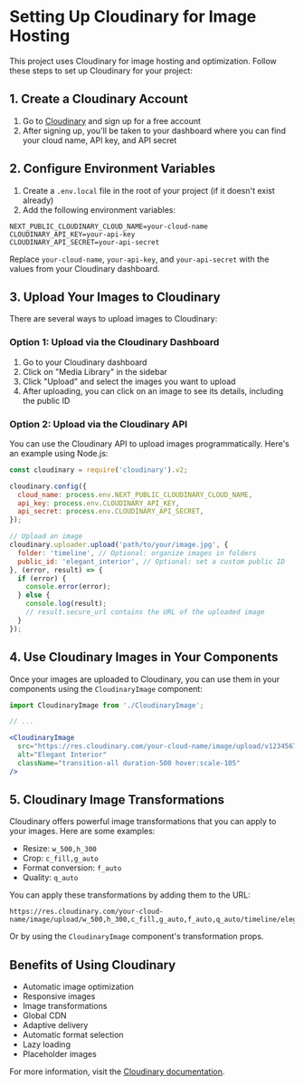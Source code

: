 # Setting Up Cloudinary for Image Hosting

This project uses Cloudinary for image hosting and optimization. Follow these steps to set up Cloudinary for your project:

## 1. Create a Cloudinary Account

1. Go to [Cloudinary](https://cloudinary.com/) and sign up for a free account
2. After signing up, you'll be taken to your dashboard where you can find your cloud name, API key, and API secret

## 2. Configure Environment Variables

1. Create a `.env.local` file in the root of your project (if it doesn't exist already)
2. Add the following environment variables:

```
NEXT_PUBLIC_CLOUDINARY_CLOUD_NAME=your-cloud-name
CLOUDINARY_API_KEY=your-api-key
CLOUDINARY_API_SECRET=your-api-secret
```

Replace `your-cloud-name`, `your-api-key`, and `your-api-secret` with the values from your Cloudinary dashboard.

## 3. Upload Your Images to Cloudinary

There are several ways to upload images to Cloudinary:

### Option 1: Upload via the Cloudinary Dashboard

1. Go to your Cloudinary dashboard
2. Click on "Media Library" in the sidebar
3. Click "Upload" and select the images you want to upload
4. After uploading, you can click on an image to see its details, including the public ID

### Option 2: Upload via the Cloudinary API

You can use the Cloudinary API to upload images programmatically. Here's an example using Node.js:

```javascript
const cloudinary = require('cloudinary').v2;

cloudinary.config({
  cloud_name: process.env.NEXT_PUBLIC_CLOUDINARY_CLOUD_NAME,
  api_key: process.env.CLOUDINARY_API_KEY,
  api_secret: process.env.CLOUDINARY_API_SECRET,
});

// Upload an image
cloudinary.uploader.upload('path/to/your/image.jpg', {
  folder: 'timeline', // Optional: organize images in folders
  public_id: 'elegant_interior', // Optional: set a custom public ID
}, (error, result) => {
  if (error) {
    console.error(error);
  } else {
    console.log(result);
    // result.secure_url contains the URL of the uploaded image
  }
});
```

## 4. Use Cloudinary Images in Your Components

Once your images are uploaded to Cloudinary, you can use them in your components using the `CloudinaryImage` component:

```jsx
import CloudinaryImage from './CloudinaryImage';

// ...

<CloudinaryImage 
  src="https://res.cloudinary.com/your-cloud-name/image/upload/v1234567890/timeline/elegant_interior.jpg"
  alt="Elegant Interior"
  className="transition-all duration-500 hover:scale-105"
/>
```

## 5. Cloudinary Image Transformations

Cloudinary offers powerful image transformations that you can apply to your images. Here are some examples:

- Resize: `w_500,h_300`
- Crop: `c_fill,g_auto`
- Format conversion: `f_auto`
- Quality: `q_auto`

You can apply these transformations by adding them to the URL:

```
https://res.cloudinary.com/your-cloud-name/image/upload/w_500,h_300,c_fill,g_auto,f_auto,q_auto/timeline/elegant_interior.jpg
```

Or by using the `CloudinaryImage` component's transformation props.

## Benefits of Using Cloudinary

- Automatic image optimization
- Responsive images
- Image transformations
- Global CDN
- Adaptive delivery
- Automatic format selection
- Lazy loading
- Placeholder images

For more information, visit the [Cloudinary documentation](https://cloudinary.com/documentation). 